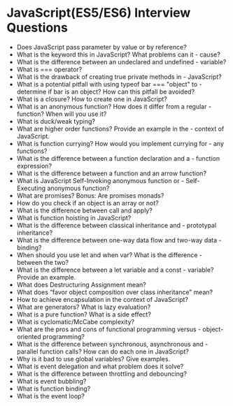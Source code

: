 # JavaScript(ES5/ES6) Interview Questions

- Does JavaScript pass parameter by value or by reference?
- What is the keyword this in JavaScript? What problems can it - cause?
- What is the difference between an undeclared and undefined - variable?
- What is === operator?
- What is the drawback of creating true private methods in - JavaScript?
- What is a potential pitfall with using typeof bar === "object" to - determine if bar is an object? How can this pitfall be avoided?
- What is a closure? How to create one in JavaScript?
- What is an anonymous function? How does it differ from a regular - function? When will you use it?
- What is duck/weak typing?
- What are higher order functions? Provide an example in the - context of JavaScript.
- What is function currying? How would you implement currying for - any functions?
- What is the difference between a function declaration and a - function expression?
- What is the difference between a function and an arrow function?
- What is JavaScript Self-Invoking anonymous function or - Self-Executing anonymous function?
- What are promises? Bonus: Are promises monads?
- How do you check if an object is an array or not?
- What is the difference between call and apply?
- What is function hoisting in JavaScript?
- What is the difference between classical inheritance and - prototypal inheritance?
- What is the difference between one-way data flow and two-way data - binding?
- When should you use let and when var? What is the difference - between the two?
- What is the difference between a let variable and a const - variable? Provide an example.
- What does Destructuring Assignment mean?
- What does “favor object composition over class inheritance” mean?
- How to achieve encapsulation in the context of JavaScript?
- What are generators? What is lazy evaluation?
- What is a pure function? What is a side effect?
- What is cyclomatic/McCabe complexity?
- What are the pros and cons of functional programming versus - object-oriented programming?
- What is the difference between synchronous, asynchronous and - parallel function calls? How can do each one in JavaScript?
- Why is it bad to use global variables? Give examples.
- What is event delegation and what problem does it solve?
- What is the difference between throttling and debouncing?
- What is event bubbling?
- What is function binding?
- What is the event loop?
